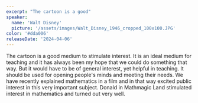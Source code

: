 ```yaml
---
excerpt: "The cartoon is a good"
speaker:
  name: 'Walt Disney'
  picture: '/assets/images/Walt_Disney_1946_cropped_100x100.JPG'
color: '#dda006'
releaseDate: '2024-04-06'
---
```

The cartoon is a good medium to stimulate interest. It is an ideal medium for teaching and it has always been my hope that we could do something that way. But it would have to be of general interest, yet helpful in teaching. It should be used for opening people's minds and meeting their needs. We have recently explained mathematics in a film and in that way excited public interest in this very important subject. Donald in Mathmagic Land stimulated interest in mathematics and turned out very well.